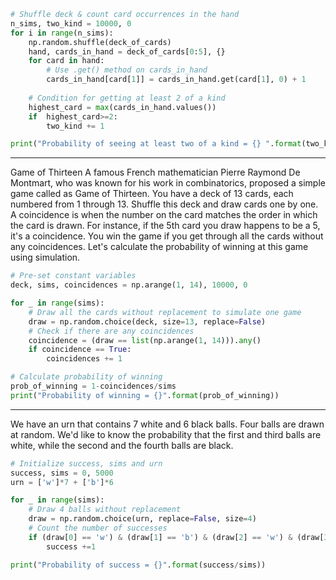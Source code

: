 ```py
# Shuffle deck & count card occurrences in the hand
n_sims, two_kind = 10000, 0
for i in range(n_sims):
    np.random.shuffle(deck_of_cards)
    hand, cards_in_hand = deck_of_cards[0:5], {}
    for card in hand:
        # Use .get() method on cards_in_hand
        cards_in_hand[card[1]] = cards_in_hand.get(card[1], 0) + 1
    
    # Condition for getting at least 2 of a kind
    highest_card = max(cards_in_hand.values())
    if  highest_card>=2: 
        two_kind += 1

print("Probability of seeing at least two of a kind = {} ".format(two_kind/n_sims))
```
---
Game of Thirteen
A famous French mathematician Pierre Raymond De Montmart, who was known for his work in combinatorics, proposed a simple game called as Game of Thirteen. You have a deck of 13 cards, each numbered from 1 through 13. Shuffle this deck and draw cards one by one. A coincidence is when the number on the card matches the order in which the card is drawn. For instance, if the 5th card you draw happens to be a 5, it's a coincidence. You win the game if you get through all the cards without any coincidences. Let's calculate the probability of winning at this game using simulation.

```py
# Pre-set constant variables
deck, sims, coincidences = np.arange(1, 14), 10000, 0

for _ in range(sims):
    # Draw all the cards without replacement to simulate one game
    draw = np.random.choice(deck, size=13, replace=False) 
    # Check if there are any coincidences
    coincidence = (draw == list(np.arange(1, 14))).any()
    if coincidence == True:
        coincidences += 1

# Calculate probability of winning
prob_of_winning = 1-coincidences/sims
print("Probability of winning = {}".format(prob_of_winning))
```
---
We have an urn that contains 7 white and 6 black balls. Four balls are drawn at random. 
We'd like to know the probability that the first and third balls are white, 
while the second and the fourth balls are black.
```py
# Initialize success, sims and urn
success, sims = 0, 5000
urn = ['w']*7 + ['b']*6

for _ in range(sims):
    # Draw 4 balls without replacement
    draw = np.random.choice(urn, replace=False, size=4)
    # Count the number of successes
    if (draw[0] == 'w') & (draw[1] == 'b') & (draw[2] == 'w') & (draw[3] == 'b'):
        success +=1

print("Probability of success = {}".format(success/sims))
```

